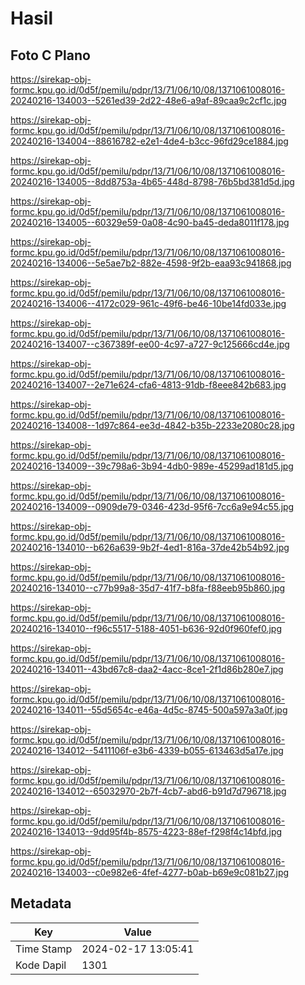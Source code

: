 # Hasil

## Foto C Plano

https://sirekap-obj-formc.kpu.go.id/0d5f/pemilu/pdpr/13/71/06/10/08/1371061008016-20240216-134003--5261ed39-2d22-48e6-a9af-89caa9c2cf1c.jpg

https://sirekap-obj-formc.kpu.go.id/0d5f/pemilu/pdpr/13/71/06/10/08/1371061008016-20240216-134004--88616782-e2e1-4de4-b3cc-96fd29ce1884.jpg

https://sirekap-obj-formc.kpu.go.id/0d5f/pemilu/pdpr/13/71/06/10/08/1371061008016-20240216-134005--8dd8753a-4b65-448d-8798-76b5bd381d5d.jpg

https://sirekap-obj-formc.kpu.go.id/0d5f/pemilu/pdpr/13/71/06/10/08/1371061008016-20240216-134005--60329e59-0a08-4c90-ba45-deda8011f178.jpg

https://sirekap-obj-formc.kpu.go.id/0d5f/pemilu/pdpr/13/71/06/10/08/1371061008016-20240216-134006--5e5ae7b2-882e-4598-9f2b-eaa93c941868.jpg

https://sirekap-obj-formc.kpu.go.id/0d5f/pemilu/pdpr/13/71/06/10/08/1371061008016-20240216-134006--4172c029-961c-49f6-be46-10be14fd033e.jpg

https://sirekap-obj-formc.kpu.go.id/0d5f/pemilu/pdpr/13/71/06/10/08/1371061008016-20240216-134007--c367389f-ee00-4c97-a727-9c125666cd4e.jpg

https://sirekap-obj-formc.kpu.go.id/0d5f/pemilu/pdpr/13/71/06/10/08/1371061008016-20240216-134007--2e71e624-cfa6-4813-91db-f8eee842b683.jpg

https://sirekap-obj-formc.kpu.go.id/0d5f/pemilu/pdpr/13/71/06/10/08/1371061008016-20240216-134008--1d97c864-ee3d-4842-b35b-2233e2080c28.jpg

https://sirekap-obj-formc.kpu.go.id/0d5f/pemilu/pdpr/13/71/06/10/08/1371061008016-20240216-134009--39c798a6-3b94-4db0-989e-45299ad181d5.jpg

https://sirekap-obj-formc.kpu.go.id/0d5f/pemilu/pdpr/13/71/06/10/08/1371061008016-20240216-134009--0909de79-0346-423d-95f6-7cc6a9e94c55.jpg

https://sirekap-obj-formc.kpu.go.id/0d5f/pemilu/pdpr/13/71/06/10/08/1371061008016-20240216-134010--b626a639-9b2f-4ed1-816a-37de42b54b92.jpg

https://sirekap-obj-formc.kpu.go.id/0d5f/pemilu/pdpr/13/71/06/10/08/1371061008016-20240216-134010--c77b99a8-35d7-41f7-b8fa-f88eeb95b860.jpg

https://sirekap-obj-formc.kpu.go.id/0d5f/pemilu/pdpr/13/71/06/10/08/1371061008016-20240216-134010--f96c5517-5188-4051-b636-92d0f960fef0.jpg

https://sirekap-obj-formc.kpu.go.id/0d5f/pemilu/pdpr/13/71/06/10/08/1371061008016-20240216-134011--43bd67c8-daa2-4acc-8ce1-2f1d86b280e7.jpg

https://sirekap-obj-formc.kpu.go.id/0d5f/pemilu/pdpr/13/71/06/10/08/1371061008016-20240216-134011--55d5654c-e46a-4d5c-8745-500a597a3a0f.jpg

https://sirekap-obj-formc.kpu.go.id/0d5f/pemilu/pdpr/13/71/06/10/08/1371061008016-20240216-134012--5411106f-e3b6-4339-b055-613463d5a17e.jpg

https://sirekap-obj-formc.kpu.go.id/0d5f/pemilu/pdpr/13/71/06/10/08/1371061008016-20240216-134012--65032970-2b7f-4cb7-abd6-b91d7d796718.jpg

https://sirekap-obj-formc.kpu.go.id/0d5f/pemilu/pdpr/13/71/06/10/08/1371061008016-20240216-134013--9dd95f4b-8575-4223-88ef-f298f4c14bfd.jpg

https://sirekap-obj-formc.kpu.go.id/0d5f/pemilu/pdpr/13/71/06/10/08/1371061008016-20240216-134003--c0e982e6-4fef-4277-b0ab-b69e9c081b27.jpg


## Metadata

| Key        | Value               |
| ---------- | ------------------- |
| Time Stamp | 2024-02-17 13:05:41 |
| Kode Dapil | 1301                |



